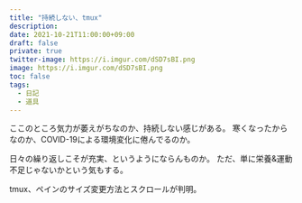 ```yaml
---
title: "持続しない、tmux"
description: 
date: 2021-10-21T11:00:00+09:00
draft: false
private: true
twitter-image: https://i.imgur.com/dSD7sBI.png
image: https://i.imgur.com/dSD7sBI.png
toc: false
tags:
  - 日記
  - 道具
---
```


ここのところ気力が萎えがちなのか、持続しない感じがある。
寒くなったからなのか、COVID-19による環境変化に倦んでるのか。

日々の繰り返しこそが充実、というようにならんものか。
ただ、単に栄養&運動不足じゃないかという気もする。

tmux、ペインのサイズ変更方法とスクロールが判明。


